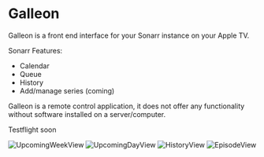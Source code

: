 # Galleon
Galleon is a front end interface for your Sonarr instance on your Apple TV. 

Sonarr Features:
- Calendar
- Queue
- History
- Add/manage series (coming)

Galleon is a remote control application, it does not offer any functionality without software installed on a server/computer.

Testflight soon

![UpcomingWeekView](/Assets/UpcomingWeekView.png)
![UpcomingDayView](/Assets/UpcomingDayView.png)
![HistoryView](/Assets/HistoryView.png)
![EpisodeView](/Assets/EpisodeView.png)
